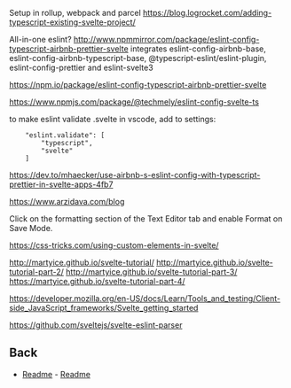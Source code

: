Setup in rollup, webpack and parcel
https://blog.logrocket.com/adding-typescript-existing-svelte-project/

All-in-one eslint?
http://www.npmmirror.com/package/eslint-config-typescript-airbnb-prettier-svelte
integrates eslint-config-airbnb-base, eslint-config-airbnb-typescript-base, @typescript-eslint/eslint-plugin, eslint-config-prettier and eslint-svelte3

https://npm.io/package/eslint-config-typescript-airbnb-prettier-svelte

https://www.npmjs.com/package/@techmely/eslint-config-svelte-ts

to make eslint validate .svelte in vscode,
add to settings:

```
    "eslint.validate": [
        "typescript",
        "svelte"
    ]
```

https://dev.to/mhaecker/use-airbnb-s-eslint-config-with-typescript-prettier-in-svelte-apps-4fb7

https://www.arzidava.com/blog

Click on the formatting section of the Text Editor tab and enable Format on Save Mode.

https://css-tricks.com/using-custom-elements-in-svelte/

http://martyice.github.io/svelte-tutorial/
http://martyice.github.io/svelte-tutorial-part-2/
http://martyice.github.io/svelte-tutorial-part-3/
https://martyice.github.io/svelte-tutorial-part-4/

https://developer.mozilla.org/en-US/docs/Learn/Tools_and_testing/Client-side_JavaScript_frameworks/Svelte_getting_started

https://github.com/sveltejs/svelte-eslint-parser

## Back

- [Readme](../README) - [Readme](../index.html)
